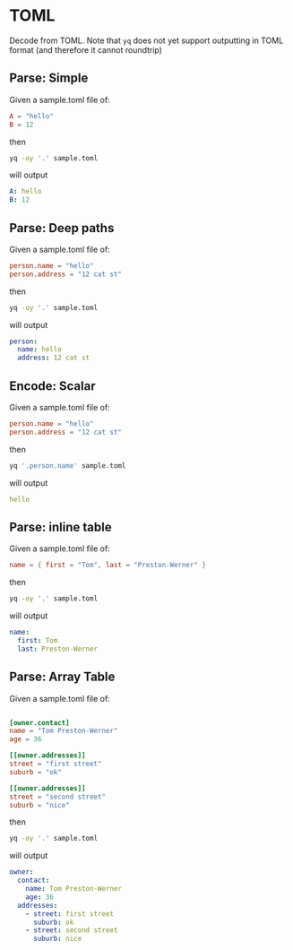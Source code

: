 # TOML

Decode from TOML. Note that `yq` does not yet support outputting in TOML format (and therefore it cannot roundtrip)


## Parse: Simple
Given a sample.toml file of:
```toml
A = "hello"
B = 12

```
then
```bash
yq -oy '.' sample.toml
```
will output
```yaml
A: hello
B: 12
```

## Parse: Deep paths
Given a sample.toml file of:
```toml
person.name = "hello"
person.address = "12 cat st"

```
then
```bash
yq -oy '.' sample.toml
```
will output
```yaml
person:
  name: hello
  address: 12 cat st
```

## Encode: Scalar
Given a sample.toml file of:
```toml
person.name = "hello"
person.address = "12 cat st"

```
then
```bash
yq '.person.name' sample.toml
```
will output
```yaml
hello
```

## Parse: inline table
Given a sample.toml file of:
```toml
name = { first = "Tom", last = "Preston-Werner" }
```
then
```bash
yq -oy '.' sample.toml
```
will output
```yaml
name:
  first: Tom
  last: Preston-Werner
```

## Parse: Array Table
Given a sample.toml file of:
```toml

[owner.contact]
name = "Tom Preston-Werner"
age = 36

[[owner.addresses]]
street = "first street"
suburb = "ok"

[[owner.addresses]]
street = "second street"
suburb = "nice"

```
then
```bash
yq -oy '.' sample.toml
```
will output
```yaml
owner:
  contact:
    name: Tom Preston-Werner
    age: 36
  addresses:
    - street: first street
      suburb: ok
    - street: second street
      suburb: nice
```

